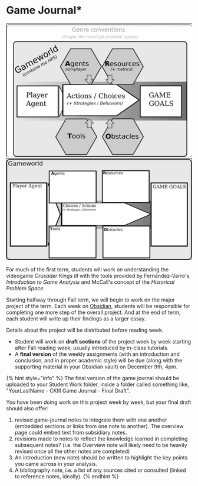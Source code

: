 # Game Journal\*

![](<../../../../.gitbook/assets/HPS Diagram (version 2.0 2022).png>) ![Basic template for working out McCall's Historical Problem Space](<../../../../.gitbook/assets/HPS Diagram Worksheet 2.0.png>)

For much of the first term, students will work on understanding the videogame _Crusader Kings III_ with the tools provided by Fernández-Varro's _Introduction to Game Analysis_ and McCall's concept of the _Historical Problem Space_.&#x20;

Starting halfway through Fall term, we will begin to work on the major project of the term. Each week on [Obsidian](../../../digital-tools/obsidian/), students will be responsible for completing one more step of the overall project. And at the end of term, each student will write up their findings as a larger essay.&#x20;

Details about the project will be distributed before reading week.&#x20;

* Student will work on **draft sections** of the project week by week starting after Fall reading week, usually introduced by in-class tutorials.&#x20;
* A **final version** of the weekly assignments (with an introduction and conclusion, and in proper academic style) will be due (along with the supporting material in your Obsidian vault) on December 9th, 4pm.&#x20;

{% hint style="info" %}
The final version of the game journal should be uploaded to your Student Work folder, inside a folder called something like, "YourLastName - CKIII Game Journal - Final Draft".&#x20;

You have been doing work on this project week by week, but your final draft should also offer:

1. revised game-journal notes to integrate them with one another (embedded sections or links from one note to another). The overview page could embed text from subsidiary notes.&#x20;
2. revisions made to notes to reflect the knowledge learned in completing subsequent notes? (i.e. the Overview note will likely need to be heavily revised once all the other notes are completed)
3. An introduction (new note) should be written to highlight the key points you came across in your analysis.&#x20;
4. A bibliography note, i.e. a list of any sources cited or consulted (linked to reference notes, ideally). &#x20;
{% endhint %}
